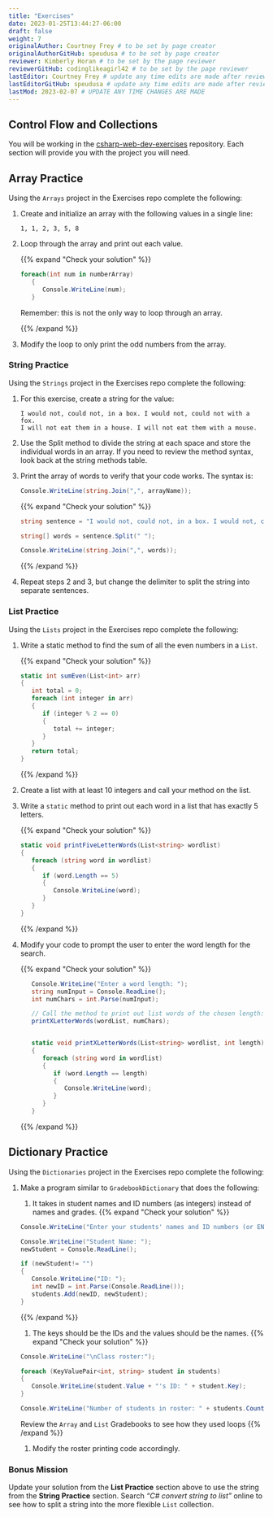 ```yaml
---
title: "Exercises"
date: 2023-01-25T13:44:27-06:00
draft: false
weight: 7
originalAuthor: Courtney Frey # to be set by page creator
originalAuthorGitHub: speudusa # to be set by page creator
reviewer: Kimberly Horan # to be set by the page reviewer
reviewerGitHub: codinglikeagirl42 # to be set by the page reviewer
lastEditor: Courtney Frey # update any time edits are made after review
lastEditorGitHub: speudusa # update any time edits are made after review
lastMod: 2023-02-07 # UPDATE ANY TIME CHANGES ARE MADE
---
```


## Control Flow and Collections

You will be working in the [csharp-web-dev-exercises](https://github.com/LaunchCodeEducation/csharp-web-dev-exercises) repository.  Each section will provide you with the project you will need. 

## Array Practice
Using the `Arrays` project in the Exercises repo complete the following:

1. Create and initialize an array with the following values in a single line:

   ```
   1, 1, 2, 3, 5, 8
   ```

1. Loop through the array and print out each value.

   {{% expand "Check your solution" %}} 

   ```csharp
   foreach(int num in numberArray)
      {
         Console.WriteLine(num);
      }
   ```

   Remember: this is not the only way to loop through an array.

   {{% /expand %}}

1. Modify the loop to only print the odd numbers from the array.


### String Practice
Using the `Strings` project in the Exercises repo complete the following:

1. For this exercise, create a string for the value:

   ```
   I would not, could not, in a box. I would not, could not with a fox.
   I will not eat them in a house. I will not eat them with a mouse.
   ```

1. Use the Split method to divide the string at each space and store the individual words in an array. If you need to review the method syntax, look back at the string methods table.
 
1. Print the array of words to verify that your code works. The syntax is:

   ```csharp
   Console.WriteLine(string.Join(",", arrayName));
   ```

   {{% expand "Check your solution" %}}
   ```csharp
   string sentence = "I would not, could not, in a box. I would not, could not with a fox. I will not eat them in a house. I will not eat them with a mouse.";
   
   string[] words = sentence.Split(" ");
   
   Console.WriteLine(string.Join(",", words));
   ```
   {{% /expand %}}  

1. Repeat steps 2 and 3, but change the delimiter to split the string into separate sentences.




### List Practice
Using the `Lists` project in the Exercises repo complete the following:

1. Write a static method to find the sum of all the even numbers in a `List`.

   {{% expand "Check your solution" %}}

   ```csharp
   static int sumEven(List<int> arr)
   {
      int total = 0;
      foreach (int integer in arr)
      {
         if (integer % 2 == 0)
         {
            total += integer;
         }
      }
      return total;
   }
   ``` 
   {{% /expand %}}

1. Create a list with at least 10 integers and call your method on the list.

1. Write a `static` method to print out each word in a list that has exactly 5 letters.

   {{% expand "Check your solution" %}}
   ```csharp
   static void printFiveLetterWords(List<string> wordlist)
   {
      foreach (string word in wordlist)
      {
         if (word.Length == 5)
         {
            Console.WriteLine(word);
         }
      }
   }
   ``` 
   {{% /expand %}}

1. Modify your code to prompt the user to enter the word length for the search.

   {{% expand "Check your solution" %}}
   ```csharp
      Console.WriteLine("Enter a word length: ");
      string numInput = Console.ReadLine();
      int numChars = int.Parse(numInput);

      // Call the method to print out list words of the chosen length:
      printXLetterWords(wordList, numChars);


      static void printXLetterWords(List<string> wordlist, int length)
      {
         foreach (string word in wordlist)
         {
            if (word.Length == length)
            {
               Console.WriteLine(word);
            }
         }
      }
   ```
   {{% /expand %}}

## Dictionary Practice
Using the `Dictionaries` project in the Exercises repo complete the following:

1. Make a program similar to `GradebookDictionary` that does the following:
   
   1. It takes in student names and ID numbers (as integers) instead of names and grades.
   {{% expand "Check your solution" %}}
   ```csharp
   Console.WriteLine("Enter your students' names and ID numbers (or ENTER to finish):");

   Console.WriteLine("Student Name: ");
   newStudent = Console.ReadLine();

   if (newStudent!= "")
   {
      Console.WriteLine("ID: ");
      int newID = int.Parse(Console.ReadLine());
      students.Add(newID, newStudent);
   }
   ```
   {{% /expand %}}

   1. The keys should be the IDs and the values should be the names.
   {{% expand "Check your solution" %}}
   ```csharp
   Console.WriteLine("\nClass roster:");

   foreach (KeyValuePair<int, string> student in students)
   {
      Console.WriteLine(student.Value + "'s ID: " + student.Key);
   }

   Console.WriteLine("Number of students in roster: " + students.Count);
   ```
   Review the `Array` and `List` Gradebooks to see how they used loops
   {{% /expand %}}

   1. Modify the roster printing code accordingly.

### Bonus Mission
Update your solution from the **List Practice** section above to use the string from the **String Practice** section. Search *“C# convert string to list”* online to see how to split a string into the more flexible `List` collection.